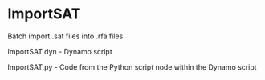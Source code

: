 # ImportSAT

Batch import .sat files into .rfa files

ImportSAT.dyn - Dynamo script

ImportSAT.py - Code from the Python script node within the Dynamo script
